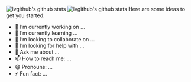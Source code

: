 
![lvgithub's github stats](https://github-readme-stats.vercel.app/api?username=lvgithub&show_icons=true&theme=cobalt) 
![lvgithub's github stats](https://github-readme-stats.vercel.app/api?username=lvgithub&show_icons=true&theme=cobalt) 
Here are some ideas to get you started:

- 🔭 I’m currently working on ...
- 🌱 I’m currently learning ...
- 👯 I’m looking to collaborate on ...
- 🤔 I’m looking for help with ...
- 💬 Ask me about ...
- 📫 How to reach me: ...
- 😄 Pronouns: ...
- ⚡ Fun fact: ...

